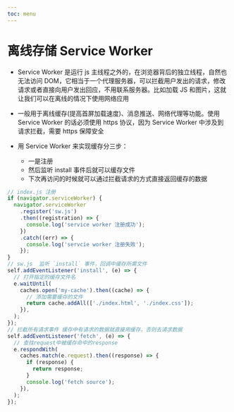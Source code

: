 ```yaml
---
toc: menu
---
```


# 离线存储 Service Worker

- Service Worker 是运行 js 主线程之外的，在浏览器背后的独立线程，自然也无法访问 DOM，它相当于一个代理服务器，可以拦截用户发出的请求，修改请求或者直接向用户发出回应，不用联系服务器。比如加载 JS 和图片，这就让我们可以在离线的情况下使用网络应用

- 一般用于离线缓存(提高首屏加载速度)、消息推送、网络代理等功能。使用 Service Worker 的话必须使用 https 协议，因为 Service Worker 中涉及到请求拦截，需要 https 保障安全

- 用 Service Worker 来实现缓存分三步：

  - 一是注册
  - 然后监听 install 事件后就可以缓存文件
  - 下次再访问的时候就可以通过拦截请求的方式直接返回缓存的数据

```js
// index.js 注册
if (navigator.serviceWorker) {
  navigator.serviceWorker
    .register('sw.js')
    .then((registration) => {
      console.log('service worker 注册成功');
    })
    .catch((err) => {
      console.log('servcie worker 注册失败');
    });
}
// sw.js  监听 `install` 事件，回调中缓存所需文件
self.addEventListener('install', (e) => {
  // 打开指定的缓存文件名
  e.waitUntil(
    caches.open('my-cache').then((cache) => {
      // 添加需要缓存的文件
      return cache.addAll(['./index.html', './index.css']);
    }),
  );
});
// 拦截所有请求事件 缓存中有请求的数据就直接用缓存，否则去请求数据
self.addEventListener('fetch', (e) => {
  // 查找request中被缓存命中的response
  e.respondWith(
    caches.match(e.request).then((response) => {
      if (response) {
        return response;
      }
      console.log('fetch source');
    }),
  );
});
```
